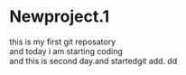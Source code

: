 # Newproject.1
this is my first git reposatory <br>
and today i am starting coding <br>
and this is second day.and startedgit add.
dd

